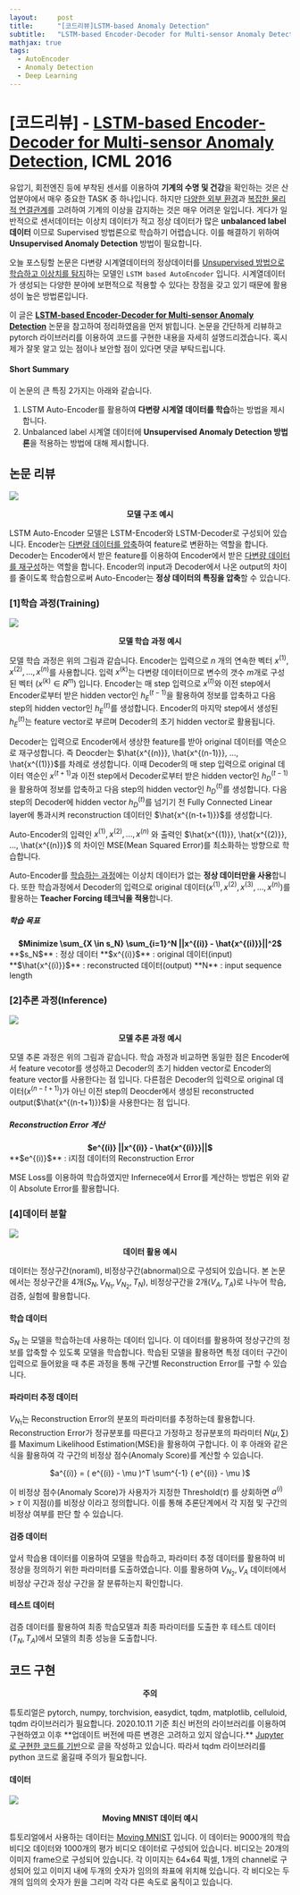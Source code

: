 ```yaml
---
layout:     post
title:      "[코드리뷰]LSTM-based Anomaly Detection"
subtitle:   "LSTM-based Encoder-Decoder for Multi-sensor Anomaly Detection"
mathjax: true
tags:
  - AutoEncoder
  - Anomaly Detection
  - Deep Learning
---
```


# [코드리뷰] - [LSTM-based Encoder-Decoder for Multi-sensor Anomaly Detection](https://arxiv.org/abs/1607.00148), ICML 2016

유압기, 회전엔진 등에 부착된 센서를 이용하여 **기계의 수명 및 건강**을 확인하는 것은 산업분야에서 매우 중요한 TASK 중 하나입니다.
하지만 <u>다양한 외부 환경</u>과 <u>복잡한 물리적 연결관계</u>를 고려하여 기계의 이상을 감지하는 것은 매우 어려운 일입니다.
게다가 일반적으로 센서데이터는 이상치 데이터가 적고 정상 데이터가 많은 **unbalanced label 데이터** 이므로 Supervised 방법론으로 학습하기 어렵습니다.
이를 해결하기 위하여 **Unsupervised Anomaly Detection** 방법이 필요합니다.

오늘 포스팅할 논문은 다변량 시계열데이터의 정상데이터를 <u>Unsupervised 방법으로 학습하고 이상치를 탐지</u>하는 모델인 `LSTM based AutoEncoder` 입니다.
시계열데이터가 생성되는 다양한 분야에 보편적으로 적용할 수 있다는 장점을 갖고 있기 때문에 활용성이 높은 방법론입니다.

이 글은 **[LSTM-based Encoder-Decoder for Multi-sensor Anomaly Detection](https://arxiv.org/abs/1607.00148)** 논문을 참고하여 정리하였음을 먼저 밝힙니다.
논문을 간단하게 리뷰하고 pytorch 라이브러리를 이용하여 코드를 구현한 내용을 자세히 설명드리겠습니다.
혹시 제가 잘못 알고 있는 점이나 보안할 점이 있다면 댓글 부탁드립니다.

#### Short Summary
이 논문의 큰 특징 2가지는 아래와 같습니다.

1. LSTM Auto-Encoder를 활용하여 **다변량 시계열 데이터를 학습**하는 방법을 제시합니다.
2. Unbalanced label 시계열 데이터에 **Unsupervised Anomaly Detection 방법론**을 적용하는 방법에 대해 제시합니다.

## 논문 리뷰
![](/img/in-post/2020/2020-11-14/autoencoder_example.png)
<center><b>모델 구조 예시</b></center>

LSTM Auto-Encoder 모델은 LSTM-Encoder와 LSTM-Decoder로 구성되어 있습니다.
Encoder는 <u>다변량 데이터를 압축</u>하여 feature로 변환하는 역할을 합니다.
Decoder는 Encoder에서 받은 feature를 이용하여 Encoder에서 받은 <u>다변량 데이터를 재구성</u>하는 역할을 합니다.
Encoder의 input과 Decoder에서 나온 output의 차이를 줄이도록 학습함으로써 Auto-Encoder는 **정상 데이터의 특징을 압축**할 수 있습니다.

### [1]학습 과정(Training)
![](/img/in-post/2020/2020-11-14/training_process.png)
<center><b>모델 학습 과정 예시</b></center>

모델 학습 과정은 위의 그림과 같습니다.
Encoder는 입력으로 $n$ 개의 연속한 벡터 $x^{(1)}, x^{(2)}, ..., x^{(n)}$를 사용합니다.
입력 $x^{(k)}$는 다변량 데이터이므로 변수의 갯수 $m$개로 구성된 벡터 ($x^{(k)} \in R^m$) 입니다.
Encoder는 매 step 입력으로 $x^{(t)}$와 이전 step에서 Encoder로부터 받은 hidden vector인 $h_E^{(t-1)}$을 활용하여 정보를 압축하고 다음 step의 hidden vector인 $h_E^{(t)}$를 생성합니다.
Encoder의 마지막 step에서 생성된 $h_E^{(t)}$는 feature vector로 부르며 Decoder의 초기 hidden vector로 활용됩니다.

Decoder는 입력으로 Encoder에서 생상한 feature를 받아 original 데이터를 역순으로 재구성합니다.
즉 Deocder는 $\hat{x^{(n)}}, \hat{x^{(n-1)}}, ..., \hat{x^{(1)}}$를 차례로 생성합니다.
이때 Decoder의 매 step 입력으로 original 데이터 역순인 $x^{(t+1)}$과 이전 step에서 Decoder로부터 받은 hidden vector인 $h_D^{(t-1)}$을 활용하여 정보를 압축하고 다음 step의 hidden vector인 $h_D^{(t)}$를 생성합니다.
다음 step의 Decoder에 hidden vector $h_D^{(t)}$를 넘기기 전 Fully Connected Linear layer에 통과시켜 reconstruction 데이터인 $\hat{x^{(n-t+1)}}$를 생성합니다.

Auto-Encoder의 입력인 $x^{(1)}, x^{(2)}, ..., x^{(n)}$ 와 출력인 $\hat{x^{(1)}}, \hat{x^{(2)}}, ..., \hat{x^{(n)}}$ 의 차이인 MSE(Mean Squared Error)를 최소화하는 방향으로 학습합니다.

Auto-Encoder를 <u>학습하는 과정</u>에는 이상치 데이터가 없는 **정상 데이터만을 사용**합니다.
또한 학습과정에서 Decoder의 입력으로 original 데이터($x^{(1)}, x^{(2)}, x^{(3)}, ..., x^{(n)}$)를 활용하는 **Teacher Forcing 테크닉을 적용**합니다.

##### 학습 목표
<center><b>$Minimize \sum_{X \in s_N} \sum_{i=1}^N ||x^{(i)} - \hat{x^{(i)}}||^2$</b></center>
**$s_N$** : 정상 데이터  
**$x^{(i)}$** : original 데이터(input)  
**$\hat{x^{(i)}}$** : reconstructed 데이터(output)  
**N** : input sequence length

### [2]추론 과정(Inference)
![](/img/in-post/2020/2020-11-14/inference_process.png)
<center><b>모델 추론 과정 예시</b></center>

모델 추론 과정은 위의 그림과 같습니다.
학습 과정과 비교하면 동일한 점은 Encoder에서 feature vecotor를 생성하고 Decoder의 초기 hidden vector로 Encoder의 feature vector를 사용한다는 점 입니다.
다른점은 Decoder의 입력으로 original 데이터($x^{(n-t+1)}$)가 아닌 이전 step의 Deocder에서 생성된 reconstructed output($\hat{x^{(n-t+1)}}$)을 사용한다는 점 입니다.

##### Reconstruction Error 계산
<center><b>$e^{(i)} ||x^{(i)} - \hat{x^{(i)}}||$</b></center>
**$e^{(i)}$** : i지점 데이터의 Reconstruction Error  

MSE Loss를 이용하여 학습하였지만 Infernece에서 Error를 계산하는 방법은 위와 같이 Absolute Error를 활용합니다. 

### [4]데이터 분할
![](/img/in-post/2020/2020-11-14/data_split.png)
<center><b>데이터 활용 예시</b></center>

데이터는 정상구간(noraml), 비정상구간(abnormal)으로 구성되어 있습니다.
본 논문에서는 정상구간을 4개($S_N, V_{N_1}, V_{N_2}, T_N$), 비정상구간을 2개($V_A, T_A$)로 나누어 학슴, 검증, 실험에 활용합니다.

#### 학습 데이터
$S_N$ 는 모델을 학습하는데 사용하는 데이터 입니다. 이 데이터를 활용하여 정상구간의 정보를 압축할 수 있도록 모델을 학습합니다.
학습된 모델을 활용하면 특정 데이터 구간이 입력으로 들어왔을 때 추론 과정을 통해 구간별 Reconstruction Error를 구할 수 있습니다.

#### 파라미터 추정 데이터
$V_{N_1}$는 Reconstruction Error의 분포의 파라미터를 추정하는데 활용합니다.
Reconstruction Error가 정규분포를 따른다고 가정하고 정규분포의 파라미터 $N(\mu, \sum)$ 를 Maximum Likelihood Estimation(MSE)을 활용하여 구합니다.
이 후 아래와 같은 식을 활용하여 각 구간의 비정상 점수(Anomaly Score)를 계산할 수 있습니다.

<center>$a^{(i)} = ( e^{(i)} - \mu )^T \sum^{-1} ( e^{(i)} - \mu )$</center>

이 비정상 점수(Anomaly Score)가 사용자가 지정한 Threshold($\tau$) 를 상회하면 $a^{(i)} > \tau$ 이 지점($i$)를 비정상 이라고 정의합니다.
이를 통해 추론단계에서 각 지점 및 구간의 비정상 여부를 판단 할 수 있습니다.

#### 검증 데이터
앞서 학습용 데이터를 이용하여 모델을 학습하고, 파라미터 추정 데이터를 활용하여 비정상을 정의하기 위한 파라미터를 도출하였습니다.
이를 활용하여 $V_{N_2}, V_A$ 데이터에서 비정상 구간과 정상 구간을 잘 분류하는지 확인합니다.

#### 테스트 데이터
검증 데이터를 활용하여 최종 학습모델과 최종 파라미터를 도출한 후 테스트 데이터($T_N, T_A$)에서 모델의 최종 성능을 도출합니다.

## 코드 구현

<p style="text-align: center;"><b><i class="fa fa-exclamation-triangle" aria-hidden="true"></i> 주의 <i class="fa fa-exclamation-triangle" aria-hidden="true"></i></b></p>  
튜토리얼은 pytorch, numpy, torchvision, easydict, tqdm, matplotlib, celluloid, tqdm 라이브러리가 필요합니다.
2020.10.11 기준 최신 버전의 라이브러리를 이용하여 구현하였고 이후 **업데이트 버전에 따른 변경은 고려하고 있지 않습니다.**
<u>Jupyter로 구현한 코드를 기반</u>으로 글을 작성하고 있습니다. 따라서 tqdm 라이브러리를 python 코드로 옮길때 주의가 필요합니다.

#### 데이터
![](/img/in-post/2020/2020-10-11/data_description.gif)
<center><b>Moving MNIST 데이터 예시</b></center>

튜토리얼에서 사용하는 데이터는 [Moving MNIST](http://www.cs.toronto.edu/~nitish/unsupervised_video/) 입니다.
이 데이터는 9000개의 학습 비디오 데이터와 1000개의 평가 비디오 데이터로 구성되어 있습니다. 
비디오는 20개의 이미지 frame으로 구성되어 있습니다.
각 이미지는 64×64 픽셀, 1개의 channel로 구성되어 있고 이미지 내에 두개의 숫자가 임의의 좌표에 위치해 있습니다.
각 비디오는 두개의 임의의 숫자가 원을 그리며 각각 다른 속도로 움직이고 있습니다.





